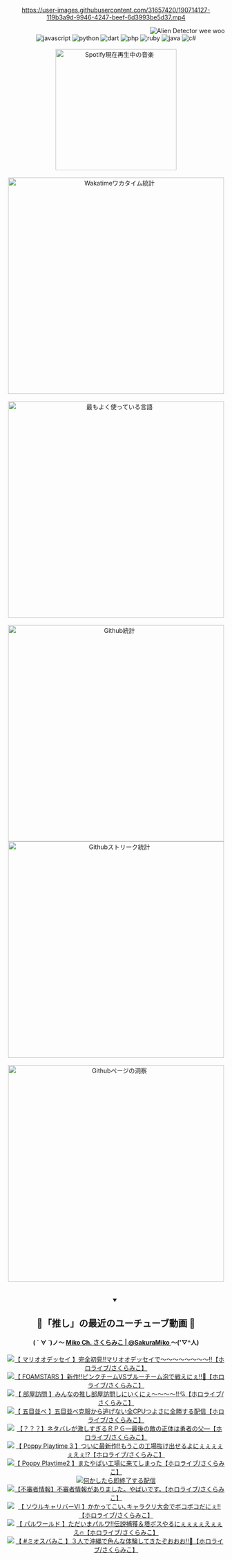 <!-- START: HERO IMAGE GIF ////////// ////////// ////////// -->
<!-- <img src="@/../assets/img/gaming/ghost-of-tsushima.gif" width="100%"  alt="nellyXinwei's Hero Gif Image"/> -->
<!-- END: HERO IMAGE GIF ////////// ////////// ////////// -->

<div align="center" >  
  
<!-- START:ワンピース 第1015話「ルフィはRED ROCを使う」 -->
<https://user-images.githubusercontent.com/31657420/190714127-119b3a9d-9946-4247-beef-6d3993be5d37.mp4>
<!-- END:ワンピース 第1015話「ルフィはRED ROCを使う」 -->

<!-- START:VISITOR COUNTER -->
<div width="100%" align="right">
<img src="https://komarev.com/ghpvc/?username=nellyXinwei&label=🛸&color=grey&style=for-the-badge&labelcolor=ffffff" alt="Alien Detector wee woo"/>
</div>
<!-- END:VISITOR COUNTER -->

<!-- START: PROGRAMMING LANGUAGES -->
<!-- 色彩 Color Scheme:
#961E3A, #8A0D42, #5A0640, #4F265E, #2B355A, #3E759B, #CC4246,
#BB2649, #AD1052, #700750, #633075, #364270, #4E92C2, #FF5357
Sauce: https://www.webcreatorbox.com/inspiration/pantone-2023
-->

<img src="https://img.shields.io/badge/javascript%20-%23BB2649.svg?&style=for-the-badge&logo=javascript&logoColor=white&labelColor=961E3A" alt="javascript"/>
<img src="https://img.shields.io/badge/python%20-%23AD1052.svg?&style=for-the-badge&logo=python&logoColor=white&labelColor=8A0D42" alt="python" />
<img src="https://img.shields.io/badge/dart%20-%23700750.svg?&style=for-the-badge&logo=dart&logoColor=white&labelColor=5A0640" alt="dart"/>
<img src="https://img.shields.io/badge/php%20-%23633075.svg?&style=for-the-badge&logo=php&logoColor=white&labelColor=4F265E" alt="php"/>
<img src="https://img.shields.io/badge/ruby%20-%23364270.svg?&style=for-the-badge&logo=ruby&logoColor=white&labelColor=2B355A" alt="ruby"/>
<img src="https://img.shields.io/badge/java%20-%234E92C2.svg?&style=for-the-badge&logo=openjdk&logoColor=white&labelColor=3E759B" alt="java"/>
<img src="https://img.shields.io/badge/c%23-%23FF5357.svg?style=for-the-badge&logo=c-sharp&logoColor=white&labelColor=CC4246" alt="c#"/>  
<!-- END: PROGRAMMING LANGUAGES -->

<br>
<br>

<!-- START: MUSIC STATUS -->
  <!-- <a href="https://newojima-gsrs-20220114.vercel.app/api/now-playing?open">
    <img src="https://newojima-gsrs-20220114.vercel.app/api/now-playing" alt="Spotify現在再生中の音楽">
  </a> -->
  <img src="https://newojima-grss-20230114.vercel.app/api/spotify?border_color=transparent" alt="Spotify現在再生中の音楽" width="280px">
<!-- END: MUSIC STATUS -->

<br>
<br>

<!-- START: GITHUB STATUS -->
<!-- 色彩 Color Scheme:  #BB2649, #AD1052, #700750, #633075 -->
<img align="center" src="https://newojima-grs-20230109.vercel.app/api/wakatime?username=njtalba5127&layout=compact&langs_count=10&locale=ja&hide_title=false&title_color=fff&hide_border=true&text_color=fff&bg_color=BB2649,BB2649,633075,633075&hide=other,css,html,bash,xml,git%20config,makefile,properties,yaml,markdown,text,json,jsx" alt="Wakatimeワカタイム統計" width="500px"/>

<br>
<br>

<!-- 色彩 Color Scheme:  #633075, #364270, #4E92C2 -->
  <img align="center" src="https://newojima-grs-20230109.vercel.app/api/top-langs?username=njtalba5127&layout=compact&text_color=fff&icon_color=fff&hide_border=true&&locale=ja&hide_title=false&title_color=fff&include_all_commits=true&card_width=445&langs_count=11&hide=c%23,powershell,shaderlab,hlsl,makefile,jupyter%20notebook,python,html,css,shell,batchfile,less,liquid,hack,scss&bg_color=4F265E,633075,4E92C2" alt="最もよく使っている言語" width="500px"/>

<br>
<br>

<!-- 色彩 Color Scheme:  #4E92C2, #FF5357 -->
  <img align="center" src="https://newojima-grs-20230109.vercel.app/api?username=njtalba5127&rank_icon=github&show_icons=true&&locale=ja&title_color=fff&text_color=fff&icon_color=fff&hide_border=true&hide_title=false&count_private=true&include_all_commits=true&card_width=495&disable_animations=true&bg_color=4E92C2,4E92C2,FF5357" alt="Github統計" width="500px"/>

<br>

<img align="center" src="https://streak-stats.demolab.com?user=njtalba5127&theme=dark&hide_border=true&locale=ja&ring=BB2649&stroke=222222&background=151515&sideLabels=BB2649&currStreakLabel=ffffff&border=BB2649&fire=FF5357&currStreakNum=ffffff&sideNums=FF5357&dates=ffffff" alt="Githubストリーク統計" width="500px"/>

<br>
<br>

  <img align="center" width="500px" src="@/../assets/img/page-insights.svg" alt="Githubページの洞察"/>
  
</div>
<!-- END: GITHUB STATUS -->

<br>
<br>

<div align="center">
<details open>
  <summary>

  </summary>

  <h2 align="center">🌸「推し」の最近のユーチューブ動画 🌸</h2>
  <h4>
  ( ´ ∀ `)ノ～ 
  <a href="https://www.youtube.com/@SakuraMiko">Miko Ch. さくらみこ | @SakuraMiko
  </a>
   ～('▽^人)
  </h4>

  <!-- BEGIN YOUTUBE-CARDS -->
<a href="https://www.youtube.com/watch?v=5joKCdrk_b8"><img src="https://ytcards.demolab.com/?id=5joKCdrk_b8&title=%E3%80%90+%E3%83%9E%E3%83%AA%E3%82%AA%E3%82%AA%E3%83%87%E3%83%83%E3%82%BB%E3%82%A4+%E3%80%91%E5%AE%8C%E5%85%A8%E5%88%9D%E8%A6%8B%E2%80%BC%E3%83%9E%E3%83%AA%E3%82%AA%E3%82%AA%E3%83%87%E3%83%83%E3%82%BB%E3%82%A4%E3%81%A7%EF%BD%9E%EF%BD%9E%EF%BD%9E%EF%BD%9E%EF%BD%9E%EF%BD%9E%EF%BD%9E%EF%BD%9E%E2%80%BC%E3%80%90%E3%83%9B%E3%83%AD%E3%83%A9%E3%82%A4%E3%83%96%2F%E3%81%95%E3%81%8F%E3%82%89%E3%81%BF%E3%81%93%E3%80%91&lang=ja&timestamp=1707732318&background_color=%230d1117&title_color=%23ffffff&stats_color=%23dedede&max_title_lines=1&width=187&border_radius=5&duration=0" alt="【 マリオオデッセイ 】完全初見‼マリオオデッセイで～～～～～～～～‼【ホロライブ/さくらみこ】" title="【 マリオオデッセイ 】完全初見‼マリオオデッセイで～～～～～～～～‼【ホロライブ/さくらみこ】"></a>
<a href="https://www.youtube.com/watch?v=da_T2cU2l60"><img src="https://ytcards.demolab.com/?id=da_T2cU2l60&title=%E3%80%90+FOAMSTARS+%E3%80%91%E6%96%B0%E4%BD%9C%E2%80%BC%E3%83%94%E3%83%B3%E3%82%AF%E3%83%81%E3%83%BC%E3%83%A0VS%E3%83%96%E3%83%AB%E3%83%BC%E3%83%81%E3%83%BC%E3%83%A0%E6%B3%A1%E3%81%A7%E6%88%A6%E3%81%88%E3%81%AB%E3%81%87%E2%80%BC%F0%9F%AB%A7%E3%80%90%E3%83%9B%E3%83%AD%E3%83%A9%E3%82%A4%E3%83%96%2F%E3%81%95%E3%81%8F%E3%82%89%E3%81%BF%E3%81%93%E3%80%91&lang=ja&timestamp=1707735128&background_color=%230d1117&title_color=%23ffffff&stats_color=%23dedede&max_title_lines=1&width=187&border_radius=5&duration=0" alt="【 FOAMSTARS 】新作‼ピンクチームVSブルーチーム泡で戦えにぇ‼🫧【ホロライブ/さくらみこ】" title="【 FOAMSTARS 】新作‼ピンクチームVSブルーチーム泡で戦えにぇ‼🫧【ホロライブ/さくらみこ】"></a>
<a href="https://www.youtube.com/watch?v=fBOlcGbBKMo"><img src="https://ytcards.demolab.com/?id=fBOlcGbBKMo&title=%E3%80%90+%E9%83%A8%E5%B1%8B%E8%A8%AA%E5%95%8F+%E3%80%91%E3%81%BF%E3%82%93%E3%81%AA%E3%81%AE%E6%8E%A8%E3%81%97%E9%83%A8%E5%B1%8B%E8%A8%AA%E5%95%8F%E3%81%97%E3%81%AB%E3%81%84%E3%81%8F%E3%81%AB%E3%81%87%EF%BD%9E%EF%BD%9E%EF%BD%9E%EF%BD%9E%E2%80%BC%F0%9F%92%98%E3%80%90%E3%83%9B%E3%83%AD%E3%83%A9%E3%82%A4%E3%83%96%2F%E3%81%95%E3%81%8F%E3%82%89%E3%81%BF%E3%81%93%E3%80%91&lang=ja&timestamp=1707660504&background_color=%230d1117&title_color=%23ffffff&stats_color=%23dedede&max_title_lines=1&width=187&border_radius=5&duration=7127" alt="【 部屋訪問 】みんなの推し部屋訪問しにいくにぇ～～～～‼💘【ホロライブ/さくらみこ】" title="【 部屋訪問 】みんなの推し部屋訪問しにいくにぇ～～～～‼💘【ホロライブ/さくらみこ】"></a>
<a href="https://www.youtube.com/watch?v=HNOTBFKo6y8"><img src="https://ytcards.demolab.com/?id=HNOTBFKo6y8&title=%E3%80%90+%E4%BA%94%E7%9B%AE%E4%B8%A6%E3%81%B9+%E3%80%91%E4%BA%94%E7%9B%AE%E4%B8%A6%E3%81%B9%E5%85%8B%E6%9C%8D%E3%81%8B%E3%82%89%E9%80%83%E3%81%92%E3%81%AA%E3%81%84%E5%85%A8CPU%E3%81%A4%E3%82%88%E3%81%95%E3%81%AB%E5%85%A8%E5%8B%9D%E3%81%99%E3%82%8B%E9%85%8D%E4%BF%A1%E3%80%90%E3%83%9B%E3%83%AD%E3%83%A9%E3%82%A4%E3%83%96%2F%E3%81%95%E3%81%8F%E3%82%89%E3%81%BF%E3%81%93%E3%80%91&lang=ja&timestamp=1707577976&background_color=%230d1117&title_color=%23ffffff&stats_color=%23dedede&max_title_lines=1&width=187&border_radius=5&duration=14339" alt="【 五目並べ 】五目並べ克服から逃げない全CPUつよさに全勝する配信【ホロライブ/さくらみこ】" title="【 五目並べ 】五目並べ克服から逃げない全CPUつよさに全勝する配信【ホロライブ/さくらみこ】"></a>
<a href="https://www.youtube.com/watch?v=wle3fULVMEE"><img src="https://ytcards.demolab.com/?id=wle3fULVMEE&title=%E3%80%90%EF%BC%9F%EF%BC%9F%EF%BC%9F%E3%80%91%E3%83%8D%E3%82%BF%E3%83%90%E3%83%AC%E3%81%8C%E6%BF%80%E3%81%97%E3%81%99%E3%81%8E%E3%82%8B%EF%BC%B2%EF%BC%B0%EF%BC%A7%E2%80%95%E6%9C%80%E5%BE%8C%E3%81%AE%E6%95%B5%E3%81%AE%E6%AD%A3%E4%BD%93%E3%81%AF%E5%8B%87%E8%80%85%E3%81%AE%E7%88%B6%E2%80%95%E3%80%90%E3%83%9B%E3%83%AD%E3%83%A9%E3%82%A4%E3%83%96%2F%E3%81%95%E3%81%8F%E3%82%89%E3%81%BF%E3%81%93%E3%80%91&lang=ja&timestamp=1707496495&background_color=%230d1117&title_color=%23ffffff&stats_color=%23dedede&max_title_lines=1&width=187&border_radius=5&duration=15593" alt="【？？？】ネタバレが激しすぎるＲＰＧ―最後の敵の正体は勇者の父―【ホロライブ/さくらみこ】" title="【？？？】ネタバレが激しすぎるＲＰＧ―最後の敵の正体は勇者の父―【ホロライブ/さくらみこ】"></a>
<a href="https://www.youtube.com/watch?v=to7UJKAXqCI"><img src="https://ytcards.demolab.com/?id=to7UJKAXqCI&title=%E3%80%90+Poppy+Playtime+3+%E3%80%91%E3%81%A4%E3%81%84%E3%81%AB%E6%9C%80%E6%96%B0%E4%BD%9C%E2%80%BC%E3%82%82%E3%81%86%E3%81%93%E3%81%AE%E5%B7%A5%E5%A0%B4%E6%8A%9C%E3%81%91%E5%87%BA%E3%81%9B%E3%82%8B%E3%82%88%E3%81%AB%E3%81%87%E3%81%87%E3%81%87%E3%81%87%E3%81%87%E3%81%88%E3%81%87%E2%81%89%E3%80%90%E3%83%9B%E3%83%AD%E3%83%A9%E3%82%A4%E3%83%96%2F%E3%81%95%E3%81%8F%E3%82%89%E3%81%BF%E3%81%93%E3%80%91&lang=ja&timestamp=1707327168&background_color=%230d1117&title_color=%23ffffff&stats_color=%23dedede&max_title_lines=1&width=187&border_radius=5&duration=22479" alt="【 Poppy Playtime 3 】ついに最新作‼もうこの工場抜け出せるよにぇぇぇぇぇえぇ⁉【ホロライブ/さくらみこ】" title="【 Poppy Playtime 3 】ついに最新作‼もうこの工場抜け出せるよにぇぇぇぇぇえぇ⁉【ホロライブ/さくらみこ】"></a>
<a href="https://www.youtube.com/watch?v=UBa1j-P29sg"><img src="https://ytcards.demolab.com/?id=UBa1j-P29sg&title=%E3%80%90+Poppy+Playtime2+%E3%80%91%E3%81%BE%E3%81%9F%E3%82%84%E3%81%B0%E3%81%84%E5%B7%A5%E5%A0%B4%E3%81%AB%E6%9D%A5%E3%81%A6%E3%81%97%E3%81%BE%E3%81%A3%E3%81%9F%E3%80%90%E3%83%9B%E3%83%AD%E3%83%A9%E3%82%A4%E3%83%96%2F%E3%81%95%E3%81%8F%E3%82%89%E3%81%BF%E3%81%93%E3%80%91&lang=ja&timestamp=1707239336&background_color=%230d1117&title_color=%23ffffff&stats_color=%23dedede&max_title_lines=1&width=187&border_radius=5&duration=13915" alt="【 Poppy Playtime2 】またやばい工場に来てしまった【ホロライブ/さくらみこ】" title="【 Poppy Playtime2 】またやばい工場に来てしまった【ホロライブ/さくらみこ】"></a>
<a href="https://www.youtube.com/watch?v=tnpq4d7KbL4"><img src="https://ytcards.demolab.com/?id=tnpq4d7KbL4&title=%E4%BD%95%E3%81%8B%E3%81%97%E3%81%9F%E3%82%89%E5%8D%B3%E7%B5%82%E4%BA%86%E3%81%99%E3%82%8B%E9%85%8D%E4%BF%A1&lang=ja&timestamp=1707221707&background_color=%230d1117&title_color=%23ffffff&stats_color=%23dedede&max_title_lines=1&width=187&border_radius=5&duration=4104" alt="何かしたら即終了する配信" title="何かしたら即終了する配信"></a>
<a href="https://www.youtube.com/watch?v=jXmaf0T7cfI"><img src="https://ytcards.demolab.com/?id=jXmaf0T7cfI&title=%E3%80%90%E4%B8%8D%E5%AF%A9%E8%80%85%E6%83%85%E5%A0%B1%E3%80%91%E4%B8%8D%E5%AF%A9%E8%80%85%E6%83%85%E5%A0%B1%E3%81%8C%E3%81%82%E3%82%8A%E3%81%BE%E3%81%97%E3%81%9F%E3%80%82%E3%82%84%E3%81%B0%E3%81%84%E3%81%A7%E3%81%99%E3%80%82%E3%80%90%E3%83%9B%E3%83%AD%E3%83%A9%E3%82%A4%E3%83%96%2F%E3%81%95%E3%81%8F%E3%82%89%E3%81%BF%E3%81%93%E3%80%91&lang=ja&timestamp=1707055417&background_color=%230d1117&title_color=%23ffffff&stats_color=%23dedede&max_title_lines=1&width=187&border_radius=5&duration=3473" alt="【不審者情報】不審者情報がありました。やばいです。【ホロライブ/さくらみこ】" title="【不審者情報】不審者情報がありました。やばいです。【ホロライブ/さくらみこ】"></a>
<a href="https://www.youtube.com/watch?v=4WFWPHgaTBM"><img src="https://ytcards.demolab.com/?id=4WFWPHgaTBM&title=%E3%80%90+%E3%82%BD%E3%82%A6%E3%83%AB%E3%82%AD%E3%83%A3%E3%83%AA%E3%83%90%E3%83%BC%E2%85%A5+%E3%80%91%E3%81%8B%E3%81%8B%E3%81%A3%E3%81%A6%E3%81%93%E3%81%84%EF%BD%A4%E3%82%AD%E3%83%A3%E3%83%A9%E3%82%AF%E3%83%AA%E5%A4%A7%E4%BC%9A%E3%81%A7%E3%83%9C%E3%82%B3%E3%83%9C%E3%82%B3%E3%81%A0%E3%81%AB%E3%81%87%E2%80%BC%E3%80%90%E3%83%9B%E3%83%AD%E3%83%A9%E3%82%A4%E3%83%96%2F%E3%81%95%E3%81%8F%E3%82%89%E3%81%BF%E3%81%93%E3%80%91&lang=ja&timestamp=1706972008&background_color=%230d1117&title_color=%23ffffff&stats_color=%23dedede&max_title_lines=1&width=187&border_radius=5&duration=9687" alt="【 ソウルキャリバーⅥ 】かかってこい､キャラクリ大会でボコボコだにぇ‼【ホロライブ/さくらみこ】" title="【 ソウルキャリバーⅥ 】かかってこい､キャラクリ大会でボコボコだにぇ‼【ホロライブ/さくらみこ】"></a>
<a href="https://www.youtube.com/watch?v=b_DuuNZeFyU"><img src="https://ytcards.demolab.com/?id=b_DuuNZeFyU&title=%E3%80%90+%E3%83%91%E3%83%AB%E3%83%AF%E3%83%BC%E3%83%AB%E3%83%89+%E3%80%91%E3%81%9F%E3%81%A0%E3%81%84%E3%81%BE%E3%83%91%E3%83%AB%E3%83%AF%E2%80%BC%E4%BC%9D%E8%AA%AC%E6%8D%95%E7%8D%B2%EF%BC%86%E5%A1%94%E3%83%9C%E3%82%B9%E3%82%84%E3%82%8B%E3%81%AB%E3%81%87%E3%81%87%E3%81%87%E3%81%87%E3%81%88%E3%81%87%E3%81%87%E3%81%88%F0%9F%94%A5%E3%80%90%E3%83%9B%E3%83%AD%E3%83%A9%E3%82%A4%E3%83%96%2F%E3%81%95%E3%81%8F%E3%82%89%E3%81%BF%E3%81%93%E3%80%91&lang=ja&timestamp=1706897768&background_color=%230d1117&title_color=%23ffffff&stats_color=%23dedede&max_title_lines=1&width=187&border_radius=5&duration=20863" alt="【 パルワールド 】ただいまパルワ‼伝説捕獲＆塔ボスやるにぇぇぇぇえぇぇえ🔥【ホロライブ/さくらみこ】" title="【 パルワールド 】ただいまパルワ‼伝説捕獲＆塔ボスやるにぇぇぇぇえぇぇえ🔥【ホロライブ/さくらみこ】"></a>
<a href="https://www.youtube.com/watch?v=s-6k2RLftak"><img src="https://ytcards.demolab.com/?id=s-6k2RLftak&title=%E3%80%90+%23%E3%83%9F%E3%82%AA%E3%82%B9%E3%83%90%E3%81%BF%E3%81%93+%E3%80%91%EF%BC%93%E4%BA%BA%E3%81%A7%E6%B2%96%E7%B8%84%E3%81%A7%E8%89%B2%E3%82%93%E3%81%AA%E4%BD%93%E9%A8%93%E3%81%97%E3%81%A6%E3%81%8D%E3%81%9F%E3%81%9E%E3%81%8A%E3%81%8A%E3%81%8A%E2%80%BC%F0%9F%8C%BA%E3%80%90%E3%83%9B%E3%83%AD%E3%83%A9%E3%82%A4%E3%83%96%2F%E3%81%95%E3%81%8F%E3%82%89%E3%81%BF%E3%81%93%E3%80%91&lang=ja&timestamp=1706800857&background_color=%230d1117&title_color=%23ffffff&stats_color=%23dedede&max_title_lines=1&width=187&border_radius=5&duration=5993" alt="【 #ミオスバみこ 】３人で沖縄で色んな体験してきたぞおおお‼🌺【ホロライブ/さくらみこ】" title="【 #ミオスバみこ 】３人で沖縄で色んな体験してきたぞおおお‼🌺【ホロライブ/さくらみこ】"></a>
<!-- END YOUTUBE-CARDS -->

</div>
  
</details>
